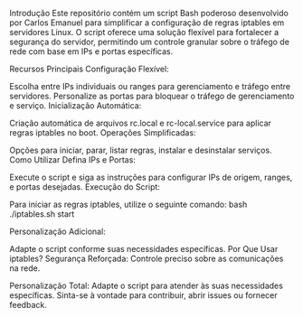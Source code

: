 Introdução
Este repositório contém um script Bash poderoso desenvolvido por Carlos Emanuel para simplificar a configuração de regras iptables em servidores Linux. O script oferece uma solução flexível para fortalecer a segurança do servidor, permitindo um controle granular sobre o tráfego de rede com base em IPs e portas específicas.

Recursos Principais
Configuração Flexível:

Escolha entre IPs individuais ou ranges para gerenciamento e tráfego entre servidores.
Personalize as portas para bloquear o tráfego de gerenciamento e serviço.
Inicialização Automática:

Criação automática de arquivos rc.local e rc-local.service para aplicar regras iptables no boot.
Operações Simplificadas:

Opções para iniciar, parar, listar regras, instalar e desinstalar serviços.
Como Utilizar
Defina IPs e Portas:

Execute o script e siga as instruções para configurar IPs de origem, ranges, e portas desejadas.
Execução do Script:

Para iniciar as regras iptables, utilize o seguinte comando:
bash
./iptables.sh start

Personalização Adicional:

Adapte o script conforme suas necessidades específicas.
Por Que Usar iptables?
Segurança Reforçada: Controle preciso sobre as comunicações na rede.

Personalização Total: Adapte o script para atender às suas necessidades específicas.
Sinta-se à vontade para contribuir, abrir issues ou fornecer feedback.

